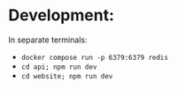 # Development:

In separate terminals:

- `docker compose run -p 6379:6379 redis`
- `cd api; npm run dev`
- `cd website; npm run dev`